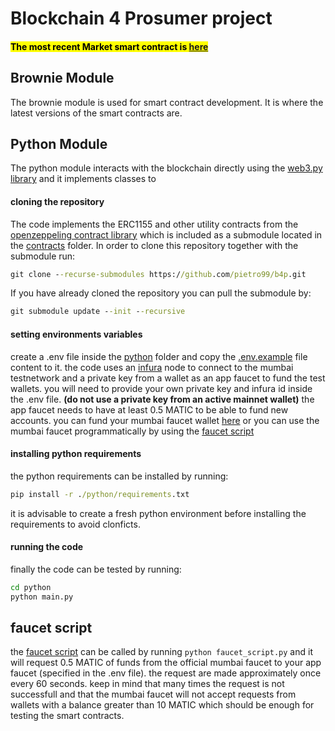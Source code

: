 # Blockchain 4 Prosumer project
#### <mark>The most recent Market smart contract is [here](/brownie/contracts/Market/Market.sol)</mark>


## Brownie Module

The brownie module is used for smart contract development. It is where the latest versions of the smart contracts are.

## Python Module

The python module interacts with the blockchain directly using the [web3.py library](https://web3py.readthedocs.io/en/stable/) and it implements classes to 

#### cloning the repository
The code implements the ERC1155 and other utility contracts from the [openzeppeling contract library](https://github.com/OpenZeppelin/openzeppelin-contracts/tree/abdb20a6bdb1700d58ea9e01b7471dafdef52a68) which is included as a submodule located in the [contracts](/contracts) folder.
In order to clone this repository together with the submodule run:
```bat
git clone --recurse-submodules https://github.com/pietro99/b4p.git
```
If you have already cloned the repository you can pull the submodule by:
```bat
git submodule update --init --recursive
```
#### setting environments variables
create a .env file inside the [python](/python) folder and copy the [.env.example](/python/.env.example) file content to it.
the code uses an [infura](https://infura.io/) node to connect to the mumbai testnetwork and a private key from a wallet as an app faucet to fund the test wallets.
you will need to provide your own private key and infura id inside the .env file. **(do not use a private key from an active mainnet wallet)**
the app faucet needs to have at least 0.5 MATIC to be able to fund new accounts. you can fund your mumbai faucet wallet [here](https://faucet.polygon.technology/) or you can use the mumbai faucet programmatically by using the [faucet script](#faucet-script)

#### installing python requirements
the python requirements can be installed by running:
```bat
pip install -r ./python/requirements.txt
```
it is advisable to create a fresh python environment before installing the requirements to avoid clonficts.

#### running the code
finally the code can be tested by running:
```bat
cd python
python main.py
```

## faucet script

the [faucet script](/python/faucet_script.py) can be called by running `python faucet_script.py` and it will request 0.5 MATIC of funds from the official mumbai faucet to your app faucet (specified in the .env file). the request are made approximately once every 60 seconds. keep in mind that many times the request is not successfull and that the mumbai faucet will not accept requests from wallets with a balance greater than 10 MATIC which should be enough for testing the smart contracts.



